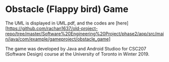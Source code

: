 # Obstacle (Flappy bird) Game

The UML is displayed in UML.pdf, and the codes are [here][https://github.com/rachan1637/old-project-repo/tree/master/Software%20Engineering%20Project/phase2/app/src/main/java/com/example/gameproject/obstacle_game]


The game was developed by Java and Android Studioo for CSC207 (Software Design) course at the University of Toronto in Winter 2019.
